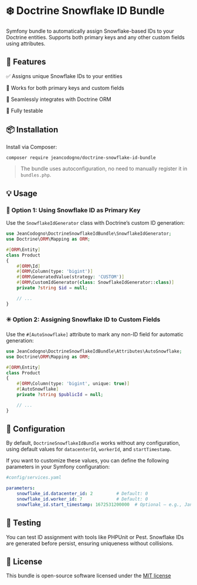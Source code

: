 # ❄️ Doctrine Snowflake ID Bundle

Symfony bundle to automatically assign Snowflake-based IDs to your Doctrine entities.
Supports both primary keys and any other custom fields using attributes.

## 🚀 Features

✅ Assigns unique Snowflake IDs to your entities

🔄 Works for both primary keys and custom fields

🧩 Seamlessly integrates with Doctrine ORM

🧪 Fully testable

## 📦 Installation

Install via Composer:

```bash
composer require jeancodogno/doctrine-snowflake-id-bundle
```
> The bundle uses autoconfiguration, no need to manually register it in `bundles.php`.
## 💡 Usage

### 🔐 Option 1: Using Snowflake ID as Primary Key
Use the `SnowflakeIdGenerator` class with Doctrine’s custom ID generation:

```php
use JeanCodogno\DoctrineSnowflakeIdBundle\SnowflakeIdGenerator;
use Doctrine\ORM\Mapping as ORM;

#[ORM\Entity]
class Product
{
    #[ORM\Id]
    #[ORM\Column(type: 'bigint')]
    #[ORM\GeneratedValue(strategy: 'CUSTOM')]
    #[ORM\CustomIdGenerator(class: SnowflakeIdGenerator::class)]
    private ?string $id = null;

    // ...
}
```

### ✳️ Option 2: Assigning Snowflake ID to Custom Fields
Use the `#[AutoSnowflake]` attribute to mark any non-ID field for automatic generation:

```php
use JeanCodogno\DoctrineSnowflakeIdBundle\Attributes\AutoSnowflake;
use Doctrine\ORM\Mapping as ORM;

#[ORM\Entity]
class Product
{
    #[ORM\Column(type: 'bigint', unique: true)]
    #[AutoSnowflake]
    private ?string $publicId = null;

    // ...
}
```


## 🔧 Configuration
By default, `DoctrineSnowflakeIdBundle` works without any configuration, using default values for `datacenterId`, `workerId`, and `startTimestamp`.

If you want to customize these values, you can define the following parameters in your Symfony configuration:

```yaml 
#config/services.yaml

parameters:
    snowflake_id.datacenter_id: 2         # Default: 0
    snowflake_id.worker_id: 7             # Default: 0
    snowflake_id.start_timestamp: 1672531200000  # Optional – e.g., Jan 1, 2023 in milliseconds
```
## 🧪 Testing
You can test ID assignment with tools like PHPUnit or Pest. Snowflake IDs are generated before persist, ensuring uniqueness without collisions.

## 📜 License
This bundle is open-source software licensed under the [MIT license](https://choosealicense.com/licenses/mit/)
